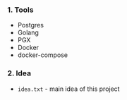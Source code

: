 ### 1. Tools
- Postgres
- Golang
- PGX
- Docker
- docker-compose

### 2. Idea
- `idea.txt` - main idea of this project 
